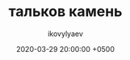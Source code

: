 ---
title: тальков камень
map: 56.492849, 60.727435
description: затопленный тальковый карьер
layout: post
date: '2020-03-29 20:00:00 +0500'
region: свердловская область
permalink: "/places/talkov/"
number: "006"
year: 2020
youtube: 1LF6cIxPHGA
photos:
    - link: 1.jpg
    - link: 2.jpg
    - link: 3.jpg
    - link: 4.jpg
    - link: 5.jpg
textes: 
    - author: наш урал
      title: "Озеро Тальков Камень: описание, как добраться, фото"
      link: https://nashural.ru/mesta/sverdlovskaya-oblast/talkov-kamen/
    - author: ураловед
      title: Озеро Тальков Камень
      link: https://uraloved.ru/mesta/sverdlovskaya-obl/ozero-talkov-kamen
    - author: туристер
      title: тальков камень
      link: https://www.tourister.ru/world/europe/russia/city/sysert/placeofinterest/29175
    - author: бажовские места
      title: "тальков камень"
      link: http://www.bm-park.ru/?page=15074
    - author: билетик аэро
      title: "Тальков Камень на Урале - легенда о сокровищах одного из самых красивейших озер России"
      link: https://www.biletik.aero/handbook/blog/talkov-kamen-na-urale-legenda-o-sokrovishchakh-odnogo-iz-samykh-krasiveyshikh-ozer-rossii/
author: ikovylyaev
---